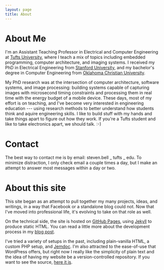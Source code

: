 ```yaml
---
layout: page
title: About
---
```


# About Me

I'm an Assistant Teaching Professor in Electrical and Computer Engineering at [Tufts University](http://tufts.edu), where I teach a mix of topics including embedded programming, computer architecture, and imaging systems.
I received my PhD in Electrical Engineering from [Stanford University](http://ee.stanford.edu), and my bachelor's degree in Computer Engineering from [Oklahoma Christian University](http://oc.edu).

My PhD research was at the intersection of computer architecture, software systems, and image processing: building systems capable of capturing images with microsecond timing constraints and processing them in real time with the energy budget of a mobile device.
These days, most of my effort is on teaching, and I've become very interested in engineering education --- using research methods to better understand how students think and aquire engineering skills.
I like to build stuff with my hands and take things apart to figure out how they work.  If you're a Tufts student and like to take electronics apart, we should talk. :-)

# Contact
The best way to contact me is by email: steven.bell _ tufts _ edu.  To minimize distraction, I only check email a couple times a day, but I make an attempt to answer most messages within a day or two.

# About this site
This site began as an attempt to pull together my many projects, ideas, and writings, in a way that Facebook or a standalone blog could not.  Now that I've moved into professional life, it's evolving to take on that role as well.

On the technical side, the site is hosted on [GitHub Pages](http://pages.github.com), using [Jekyll](http://jekyllrb.com/) to produce static HTML.  You can read a little more about the development process in my [blog post](/2012-07-17/building-the-site/).

I've tried a variety of setups in the past, including plain-vanilla HTML, a custom PHP setup, and [Jemdoc](http://jemdoc.jaboc.net/).  I'm also attracted to the ease-of-use that WordPress offers, but right now I really like the simplicity of plain text and the idea of having my website be a version-controlled repository.  If you want to see the source, [here it is](https://github.com/stevenbell/stevenbell.github.com).


